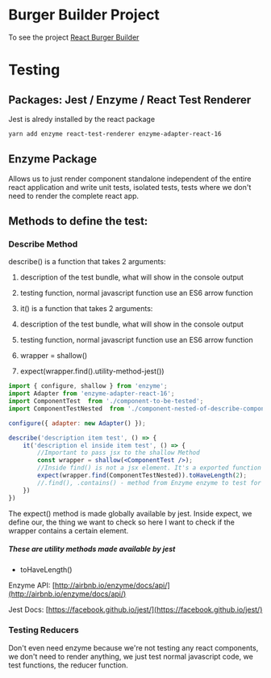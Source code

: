 # Burger Builder Project
To see the project [React Burger Builder](https://www.brunajs.com/view/react-burger/)



# Testing
## Packages: Jest / Enzyme / React Test Renderer

Jest is alredy installed by the react package

```sh
yarn add enzyme react-test-renderer enzyme-adapter-react-16
```

## Enzyme Package 
Allows us to just render component standalone independent of the entire react application and write unit tests, isolated tests, tests where we don't need to render the complete react app.


## Methods to define the test:

### Describe Method
 describe() is a function that takes 2 arguments:
1. description of the test bundle, what will show in the console output
2. testing function, normal javascript function use an ES6 arrow function

3. it() is a function that takes 2 arguments:
4. description of the test bundle, what will show in the console output
5. testing function, normal javascript function use an ES6 arrow function
6. wrapper = shallow()
7. expect(wrapper.find().utility-method-jest())

```jsx
import { configure, shallow } from 'enzyme';
import Adapter from 'enzyme-adapter-react-16';
import ComponentTest  from './component-to-be-tested';
import ComponentTestNested  from './component-nested-of-describe-component';

configure({ adapter: new Adapter() });

describe('description item test', () => {
    it('description el inside item test', () => {
        //Important to pass jsx to the shallow Method
        const wrapper = shallow(<ComponentTest />);
        //Inside find() is not a jsx element. It's a exported function from the import of the top
        expect(wrapper.find(ComponentTestNested)).toHaveLength(2);
        //.find(), .contains() - method from Enzyme enzyme to test for different things combined with a new method from jest .toEqual()
    })
})
```

The expect() method is made globally available by jest.
Inside expect, we define our, the thing we want to check so here I want to check if the wrapper contains a certain element.

##### These are utility methods made available by jest
- toHaveLength()


Enzyme API: [http://airbnb.io/enzyme/docs/api/](http://airbnb.io/enzyme/docs/api/)

Jest Docs: [https://facebook.github.io/jest/](https://facebook.github.io/jest/)

### Testing Reducers
Don't even need enzyme because we're not testing any react components, we don't need to render anything, we just test normal javascript code, we test functions, the reducer function. 